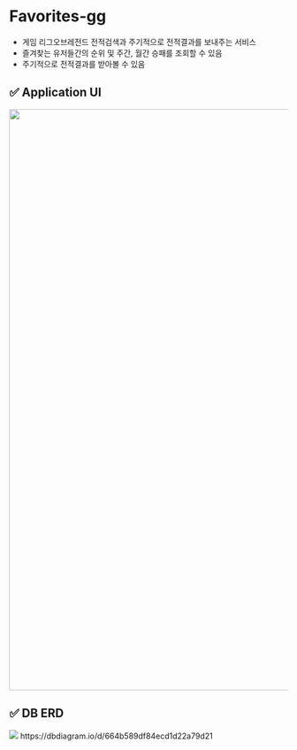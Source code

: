 # Favorites-gg

- 게임 리그오브레전드 전적검색과 주기적으로 전적결과를 보내주는 서비스
- 즐겨찾는 유저들간의 순위 및 주간, 월간 승패를 조회할 수 있음
- 주기적으로 전적결과를 받아볼 수 있음

## ✅ Application UI
<img src="https://github.com/f-lab-edu/favorites-gg/assets/84367108/587b5b95-1e61-41a4-a3c1-55031c936ba1" width="1100" height="1050"/>

## ✅ DB ERD
<img src="https://github.com/f-lab-edu/favorites-gg/assets/84367108/142feb66-5e64-4c26-beeb-be276a4f68ca"/>
https://dbdiagram.io/d/664b589df84ecd1d22a79d21

